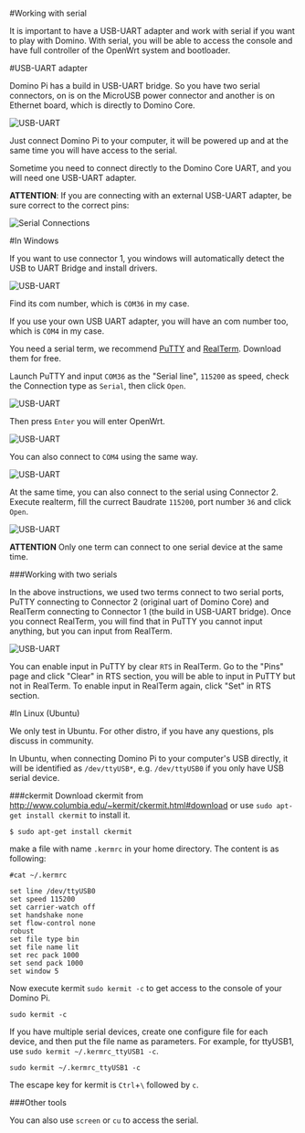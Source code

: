 #Working with serial

It is important to have a USB-UART adapter and work with serial if you want to play with Domino. With serial, you will be able to access the console and have full controller of the OpenWrt system and bootloader.

#USB-UART adapter

Domino Pi has a build in USB-UART bridge. So you have two serial connectors, on is on the MicroUSB power connector and another is on Ethernet board, which is directly to Domino Core. 

![USB-UART](src/adapter.jpg)

Just connect Domino Pi to your computer, it will be powered up and at the same time you will have access to the serial.

Sometime you need to connect directly to the Domino Core UART, and you will need one USB-UART adapter.


**ATTENTION**: If you are connecting with an external USB-UART adapter, be sure correct to the correct pins:

![Serial Connections](src/serial-connection.jpg)

#In Windows

If you want to use connector 1, you windows will automatically detect the USB to UART Bridge and install drivers. 

![USB-UART](src/driver.jpg)

Find its com number, which is `COM36` in my case. 

If you use your own USB UART adapter, you will have an com number too, which is `COM4` in my case.

You need a serial term, we recommend [PuTTY](http://http://www.chiark.greenend.org.uk/~sgtatham/putty/download.html) and [RealTerm](http://realterm.sourceforge.net/). Download them for free.

Launch PuTTY and input `COM36` as the "Serial line", `115200` as speed, check the Connection type as `Serial`, then click `Open`. 

![USB-UART](src/putty.jpg)

Then press `Enter` you will enter OpenWrt.

![USB-UART](src/putty1.jpg)

You can also connect to `COM4` using the same way.

![USB-UART](src/putty2.jpg)

At the same time, you can also connect to the serial using Connector 2. Execute realterm, fill the currect Baudrate `115200`, port number `36` and click `Open`. 

![USB-UART](src/realterm.jpg)

**ATTENTION** Only one term can connect to one serial device at the same time.

###Working with two serials

In the above instructions, we used two terms connect to two serial ports, PuTTY connecting to Connector 2 (original uart of Domino Core) and RealTerm connecting to Connector 1 (the build in USB-UART bridge). Once you connect RealTerm, you will find that in PuTTY you cannot input anything, but you can input from RealTerm. 

![USB-UART](src/realterm1.jpg)

You can enable input in PuTTY by clear `RTS` in RealTerm. Go to the "Pins" page and click "Clear" in RTS section, you will be able to input in PuTTY but not in RealTerm. To enable input in RealTerm again, click "Set" in RTS section.

#In Linux (Ubuntu)

We only test in Ubuntu. For other distro, if you have any questions, pls discuss in community.

In Ubuntu, when connecting Domino Pi to your computer's USB directly, it will be identified as `/dev/ttyUSB*`, e.g. `/dev/ttyUSB0` if you only have USB serial device.

###ckermit
Download ckermit from http://www.columbia.edu/~kermit/ckermit.html#download or use `sudo apt-get install ckermit` to install it.

```
$ sudo apt-get install ckermit
```

make a file with name `.kermrc` in your home directory. The content is as following:
```
#cat ~/.kermrc

set line /dev/ttyUSB0
set speed 115200
set carrier-watch off
set handshake none
set flow-control none
robust
set file type bin
set file name lit
set rec pack 1000
set send pack 1000
set window 5
``` 

Now execute kermit `sudo kermit -c` to get access to the console of your Domino Pi.
```
sudo kermit -c
```

If you have multiple serial devices, create one configure file for each device, and then put the file name as parameters. For example, for ttyUSB1, use `sudo kermit ~/.kermrc_ttyUSB1 -c`. 
```
sudo kermit ~/.kermrc_ttyUSB1 -c
```

The escape key for kermit is `Ctrl`+`\` followed by `c`.

###Other tools

You can also use `screen` or `cu` to access the serial.




